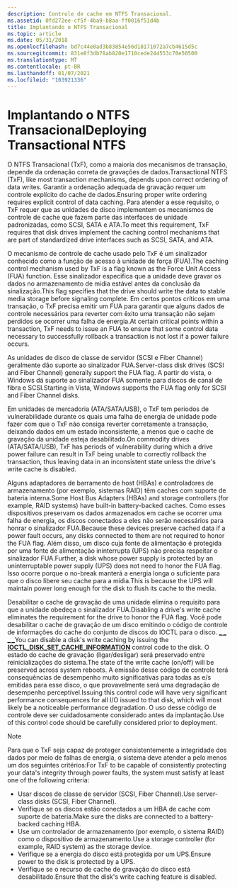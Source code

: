 ```yaml
---
description: Controle de cache em NTFS Transacional.
ms.assetid: 0fd272ee-cf5f-4ba9-b8aa-ff0016f51d4b
title: Implantando o NTFS Transacional
ms.topic: article
ms.date: 05/31/2018
ms.openlocfilehash: bd7c44e0ad3b83854e56d18171072a7cb4615d5c
ms.sourcegitcommit: 831e8f3db78ab820e1710cede244553c70e50500
ms.translationtype: MT
ms.contentlocale: pt-BR
ms.lasthandoff: 01/07/2021
ms.locfileid: "103921336"
---
```

# <a name="deploying-transactional-ntfs"></a><span data-ttu-id="3e4d8-103">Implantando o NTFS Transacional</span><span class="sxs-lookup"><span data-stu-id="3e4d8-103">Deploying Transactional NTFS</span></span>

<span data-ttu-id="3e4d8-104">O NTFS Transacional (TxF), como a maioria dos mecanismos de transação, depende da ordenação correta de gravações de dados.</span><span class="sxs-lookup"><span data-stu-id="3e4d8-104">Transactional NTFS (TxF), like most transaction mechanisms, depends upon correct ordering of data writes.</span></span> <span data-ttu-id="3e4d8-105">Garantir a ordenação adequada de gravação requer um controle explícito do cache de dados.</span><span class="sxs-lookup"><span data-stu-id="3e4d8-105">Ensuring proper write ordering requires explicit control of data caching.</span></span> <span data-ttu-id="3e4d8-106">Para atender a esse requisito, o TxF requer que as unidades de disco implementem os mecanismos de controle de cache que fazem parte das interfaces de unidade padronizadas, como SCSI, SATA e ATA.</span><span class="sxs-lookup"><span data-stu-id="3e4d8-106">To meet this requirement, TxF requires that disk drives implement the caching control mechanisms that are part of standardized drive interfaces such as SCSI, SATA, and ATA.</span></span>

<span data-ttu-id="3e4d8-107">O mecanismo de controle de cache usado pelo TxF é um sinalizador conhecido como a função de acesso à unidade de força (FUA).</span><span class="sxs-lookup"><span data-stu-id="3e4d8-107">The caching control mechanism used by TxF is a flag known as the Force Unit Access (FUA) function.</span></span> <span data-ttu-id="3e4d8-108">Esse sinalizador especifica que a unidade deve gravar os dados no armazenamento de mídia estável antes da conclusão da sinalização.</span><span class="sxs-lookup"><span data-stu-id="3e4d8-108">This flag specifies that the drive should write the data to stable media storage before signaling complete.</span></span> <span data-ttu-id="3e4d8-109">Em certos pontos críticos em uma transação, o TxF precisa emitir um FUA para garantir que alguns dados de controle necessários para reverter com êxito uma transação não sejam perdidos se ocorrer uma falha de energia.</span><span class="sxs-lookup"><span data-stu-id="3e4d8-109">At certain critical points within a transaction, TxF needs to issue an FUA to ensure that some control data necessary to successfully rollback a transaction is not lost if a power failure occurs.</span></span>

<span data-ttu-id="3e4d8-110">As unidades de disco de classe de servidor (SCSI e Fiber Channel) geralmente dão suporte ao sinalizador FUA.</span><span class="sxs-lookup"><span data-stu-id="3e4d8-110">Server-class disk drives (SCSI and Fiber Channel) generally support the FUA flag.</span></span> <span data-ttu-id="3e4d8-111">A partir do vista, o Windows dá suporte ao sinalizador FUA somente para discos de canal de fibra e SCSI.</span><span class="sxs-lookup"><span data-stu-id="3e4d8-111">Starting in Vista, Windows supports the FUA flag only for SCSI and Fiber Channel disks.</span></span>

<span data-ttu-id="3e4d8-112">Em unidades de mercadoria (ATA/SATA/USB), o TxF tem períodos de vulnerabilidade durante os quais uma falha de energia de unidade pode fazer com que o TxF não consiga reverter corretamente a transação, deixando dados em um estado inconsistente, a menos que o cache de gravação da unidade esteja desabilitado.</span><span class="sxs-lookup"><span data-stu-id="3e4d8-112">On commodity drives (ATA/SATA/USB), TxF has periods of vulnerability during which a drive power failure can result in TxF being unable to correctly rollback the transaction, thus leaving data in an inconsistent state unless the drive's write cache is disabled.</span></span>

<span data-ttu-id="3e4d8-113">Alguns adaptadores de barramento de host (HBAs) e controladores de armazenamento (por exemplo, sistemas RAID) têm caches com suporte de bateria interna.</span><span class="sxs-lookup"><span data-stu-id="3e4d8-113">Some Host Bus Adapters (HBAs) and storage controllers (for example, RAID systems) have built-in battery-backed caches.</span></span> <span data-ttu-id="3e4d8-114">Como esses dispositivos preservam os dados armazenados em cache se ocorrer uma falha de energia, os discos conectados a eles não serão necessários para honrar o sinalizador FUA.</span><span class="sxs-lookup"><span data-stu-id="3e4d8-114">Because these devices preserve cached data if a power fault occurs, any disks connected to them are not required to honor the FUA flag.</span></span> <span data-ttu-id="3e4d8-115">Além disso, um disco cuja fonte de alimentação é protegida por uma fonte de alimentação ininterrupta (UPS) não precisa respeitar o sinalizador FUA.</span><span class="sxs-lookup"><span data-stu-id="3e4d8-115">Further, a disk whose power supply is protected by an uninterruptable power supply (UPS) does not need to honor the FUA flag.</span></span> <span data-ttu-id="3e4d8-116">Isso ocorre porque o no-break manterá a energia longa o suficiente para que o disco libere seu cache para a mídia.</span><span class="sxs-lookup"><span data-stu-id="3e4d8-116">This is because the UPS will maintain power long enough for the disk to flush its cache to the media.</span></span>

<span data-ttu-id="3e4d8-117">Desabilitar o cache de gravação de uma unidade elimina o requisito para que a unidade obedeça o sinalizador FUA.</span><span class="sxs-lookup"><span data-stu-id="3e4d8-117">Disabling a drive's write cache eliminates the requirement for the drive to honor the FUA flag.</span></span> <span data-ttu-id="3e4d8-118">Você pode desabilitar o cache de gravação de um disco emitindo o código de controle de informações do cache do conjunto de discos do IOCTL para o disco. [**\_ \_ \_ \_**](/windows/desktop/api/WinIoCtl/ni-winioctl-ioctl_disk_set_cache_information)</span><span class="sxs-lookup"><span data-stu-id="3e4d8-118">You can disable a disk's write caching by issuing the [**IOCTL\_DISK\_SET\_CACHE\_INFORMATION**](/windows/desktop/api/WinIoCtl/ni-winioctl-ioctl_disk_set_cache_information) control code to the disk.</span></span> <span data-ttu-id="3e4d8-119">O estado do cache de gravação (ligar/desligar) será preservado entre reinicializações do sistema.</span><span class="sxs-lookup"><span data-stu-id="3e4d8-119">The state of the write cache (on/off) will be preserved across system reboots.</span></span> <span data-ttu-id="3e4d8-120">A emissão desse código de controle terá consequências de desempenho muito significativas para todas as e/s emitidas para esse disco, o que provavelmente será uma degradação de desempenho perceptível.</span><span class="sxs-lookup"><span data-stu-id="3e4d8-120">Issuing this control code will have very significant performance consequences for all I/O issued to that disk, which will most likely be a noticeable performance degradation.</span></span> <span data-ttu-id="3e4d8-121">O uso desse código de controle deve ser cuidadosamente considerado antes da implantação.</span><span class="sxs-lookup"><span data-stu-id="3e4d8-121">Use of this control code should be carefully considered prior to deployment.</span></span>

> [!Note]  
> <span data-ttu-id="3e4d8-122">Para que o TxF seja capaz de proteger consistentemente a integridade dos dados por meio de falhas de energia, o sistema deve atender a pelo menos um dos seguintes critérios:</span><span class="sxs-lookup"><span data-stu-id="3e4d8-122">For TxF to be capable of consistently protecting your data's integrity through power faults, the system must satisfy at least one of the following criteria:</span></span>
>
> -   <span data-ttu-id="3e4d8-123">Usar discos de classe de servidor (SCSI, Fiber Channel).</span><span class="sxs-lookup"><span data-stu-id="3e4d8-123">Use server-class disks (SCSI, Fiber Channel).</span></span>
> -   <span data-ttu-id="3e4d8-124">Verifique se os discos estão conectados a um HBA de cache com suporte de bateria.</span><span class="sxs-lookup"><span data-stu-id="3e4d8-124">Make sure the disks are connected to a battery-backed caching HBA.</span></span>
> -   <span data-ttu-id="3e4d8-125">Use um controlador de armazenamento (por exemplo, o sistema RAID) como o dispositivo de armazenamento.</span><span class="sxs-lookup"><span data-stu-id="3e4d8-125">Use a storage controller (for example, RAID system) as the storage device.</span></span>
> -   <span data-ttu-id="3e4d8-126">Verifique se a energia do disco está protegida por um UPS.</span><span class="sxs-lookup"><span data-stu-id="3e4d8-126">Ensure power to the disk is protected by a UPS.</span></span>
> -   <span data-ttu-id="3e4d8-127">Verifique se o recurso de cache de gravação do disco está desabilitado.</span><span class="sxs-lookup"><span data-stu-id="3e4d8-127">Ensure that the disk's write caching feature is disabled.</span></span>

 

 

 




